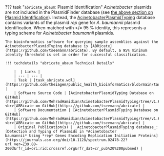 ??? task "`abricate_abaum`: Plasmid Identification"
    *Acinetobacter* plasmids are not included in the PlasmidFinder database (see [the above section on Plasmid Identification](#plasmid-identification)). Instead, the [AcinetobacterPlasmidTyping](https://github.com/MehradHamidian/AcinetobacterPlasmidTyping) database contains variants of the plasmid *rep* gene for *A. baumannii* plasmid identification. When matched with >/= 95 % identity, this represents a typing scheme for *Acinetobacter baumannii* plasmids.

    The bioinformatics software for querying sample assemblies against the AcinetobacterPlasmidTyping database is [ABRicate](https://github.com/tseemann/abricate). By default, a 95% minimum identity threshold is set in order for successful classification.

    !!! techdetails "abricate_abaum Technical Details"

        |  | Links |
        | --- | --- |
        | Task | [task_abricate.wdl](https://github.com/theiagen/public_health_bioinformatics/blob/main/tasks/gene_typing/drug_resistance/task_abricate.wdl) |
        | Software Source Code | [AcinetobacterPlasmidTyping Database on GitHub](https://github.com/MehradHamidian/AcinetobacterPlasmidTyping/tree/v1.0.0)<br>[ABRicate on GitHub](https://github.com/tseemann/abricate) |
        | Software Documentation | [AcinetobacterPlasmidTyping Database on GitHub](https://github.com/MehradHamidian/AcinetobacterPlasmidTyping/tree/v1.0.0)<br>[ABRicate on GitHub](https://github.com/tseemann/abricate) |
        | Original Publication(s) | _AcinetobacterPlasmidTyping database_: [Detection and Typing of Plasmids in *Acinetobacter baumannii* Using *rep* Genes Encoding Replication Initiation Proteins](https://journals.asm.org/doi/10.1128/spectrum.02478-22?url_ver=Z39.88-2003&rfr_id=ori:rid:crossref.org&rfr_dat=cr_pub%20%200pubmed) |
